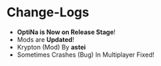 # Change-Logs 
- **OptiNa is Now on Release Stage**!
- Mods are **Updated**!
- Krypton (Mod) By **astei**
- Sometimes Crashes (Bug) In Multiplayer Fixed! 